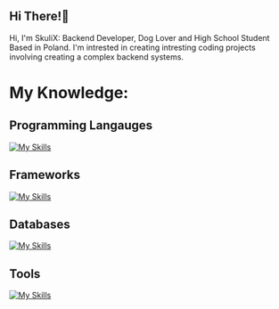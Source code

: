 Hi There!👋
-----
Hi, I'm SkuliX: Backend Developer, Dog Lover and High School Student Based in Poland. I'm intrested in creating intresting coding projects involving creating a complex backend systems.

My Knowledge: 
=======
Programming Langauges 
----
[![My Skills](https://skillicons.dev/icons?i=ts,cs)](https://skillicons.dev)

Frameworks
----

[![My Skills](https://skillicons.dev/icons?i=nestjs,react)](https://skillicons.dev)

Databases
-----
[![My Skills](https://skillicons.dev/icons?i=postgresql,mysql,mongodb)](https://skillicons.dev)

Tools
------
[![My Skills](https://skillicons.dev/icons?i=vscode,postman,npm)](https://skillicons.dev)
